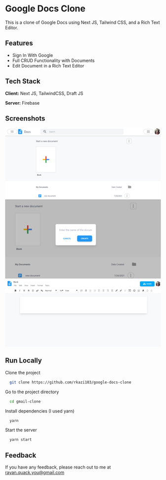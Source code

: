 # Google Docs Clone

This is a clone of Google Docs using Next JS, Tailwind CSS, and a Rich Text Editor.

## Features

- Sign In With Google
- Full CRUD Functionality with Documents
- Edit Document in a Rich Text Editor

## Tech Stack

**Client:** Next JS, TailwindCSS, Draft JS

**Server:** Firebase

## Screenshots

![App Screenshot 1](/screenshots/1.png)
![App Screenshot 2](/screenshots/2.png)
![App Screenshot 3](/screenshots/3.png)

## Run Locally

Clone the project

```bash
  git clone https://github.com/rkazi103/google-docs-clone
```

Go to the project directory

```bash
  cd gmail-clone
```

Install dependencies (I used yarn)

```bash
  yarn
```

Start the server

```bash
  yarn start
```

## Feedback

If you have any feedback, please reach out to me at rayan.quack.you@gmail.com
